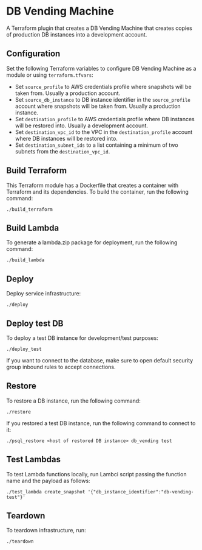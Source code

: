 # DB Vending Machine

A Terraform plugin that creates a DB Vending Machine that creates copies of production DB instances into a development account.

## Configuration

Set the following Terraform variables to configure DB Vending Machine as a module or using `terraform.tfvars`:

- Set `source_profile` to AWS credentials profile where snapshots will be taken from. Usually a production account.
- Set `source_db_instance` to DB instance identifier in the `source_profile` account where snapshots will be taken from. Usually a production instance.
- Set `destination_profile` to AWS credentials profile where DB instances will be restored into. Usually a development account.
- Set `destination_vpc_id` to the VPC in the `destination_profile` account where DB instances will be restored into.
- Set `destination_subnet_ids` to a list containing a minimum of two subnets from the `destination_vpc_id`.

## Build Terraform

This Terraform module has a Dockerfile that creates a container with Terraform and its dependencies. To build the container, run the following command:

```
./build_terraform
```

## Build Lambda

To generate a lambda.zip package for deployment, run the following command:

```
./build_lambda
```

## Deploy

Deploy service infrastructure:

```
./deploy
```

## Deploy test DB

To deploy a test DB instance for development/test purposes:

```
./deploy_test
```

If you want to connect to the database, make sure to open default security group inbound rules to accept connections.

## Restore

To restore a DB instance, run the following command:

```
./restore
```

If you restored a test DB instance, run the following command to connect to it:

```
./psql_restore <host of restored DB instance> db_vending test
```

## Test Lambdas

To test Lambda functions locally, run Lambci script passing the function name and the payload as follows:

```
./test_lambda create_snapshot '{"db_instance_identifier":"db-vending-test"}'
```

## Teardown

To teardown infrastructure, run:

```
./teardown
```
